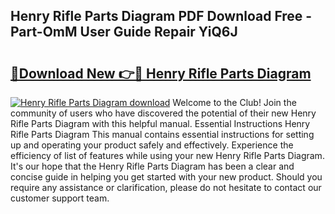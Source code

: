 ## Henry Rifle Parts Diagram PDF Download Free - Part-OmM User Guide Repair YiQ6J

# <h2><a href="http://dfhdlw.blite.top/?on=Henry+Rifle+Parts+Diagram">🔗Download New 👉🔴 Henry Rifle Parts Diagram</a></h2>

[![Henry Rifle Parts Diagram download](https://i.imgur.com/lujVjoI.png)](http://dfhdlw.blite.top/?on=Henry+Rifle+Parts+Diagram)
Welcome to the Club! Join the community of users who have discovered the potential of their new Henry Rifle Parts Diagram with this helpful manual. Essential Instructions Henry Rifle Parts Diagram This manual contains essential instructions for setting up and operating your product safely and effectively. Experience the efficiency of list of features while using your new Henry Rifle Parts Diagram. It's our hope that the Henry Rifle Parts Diagram has been a clear and concise guide in helping you get started with your new product. Should you require any assistance or clarification, please do not hesitate to contact our customer support team.
